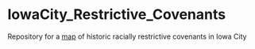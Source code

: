 # IowaCity_Restrictive_Covenants
Repository for a [map](https://ui-libraries.github.io/Studio_Map_Projects/IowaCity_Restrictive_Covenants/index.html) of historic racially restrictive covenants in Iowa City
